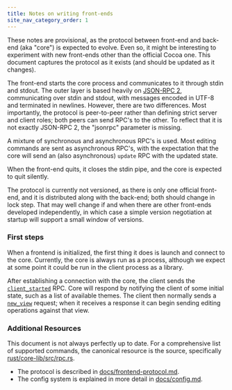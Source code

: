 ```yaml
---
title: Notes on writing front-ends
site_nav_category_order: 1
---
```


These notes are provisional, as the protocol between front-end and
back-end (aka "core") is expected to evolve. Even so, it might be
interesting to experiment with new front-ends other than the official
Cocoa one. This document captures the protocol as it exists (and
should be updated as it changes).

The front-end starts the core process and communicates to it through
stdin and stdout. The outer layer is based heavily on [JSON-RPC
2](http://www.jsonrpc.org/specification), communicating over stdin and
stdout, with messages encoded in UTF-8 and terminated in newlines.
However, there are two differences. Most importantly, the protocol is
peer-to-peer rather than defining strict server and client roles; both
peers can send RPC's to the other. To reflect that it is not exactly
JSON-RPC 2, the "jsonrpc" parameter is missing.

A mixture of synchronous and asynchronous RPC's is used. Most editing
commands are sent as asynchronous RPC's, with the expectation that
the core will send an (also asynchronous) `update` RPC with the
updated state.

When the front-end quits, it closes the stdin pipe, and the core
is expected to quit silently.

The protocol is currently not versioned, as there is only one
official front-end, and it is distributed along with the back-end;
both should change in lock step. That may well change if and when
there are other front-ends developed independently, in which case a
simple version negotiation at startup will support a small window of
versions.

### First steps

When a frontend is initialized, the first thing it does is launch and connect to
the core. Currently, the core is always run as a process, although we expect at
some point it could be run in the client process as a library.

After establishing a connection with the core, the client sends the
[`client_started`](#client_started) RPC. Core will respond by notifying the
client of some initial state, such as a list of available themes. The client
then normally sends a [`new_view`](#new_view) request; when it receives
a response it can begin sending editing operations against that view.

### Additional Resources

This document is not always perfectly up to date. For a comprehensive list of
supported commands, the canonical resource is the source, specifically [rust/core-lib/src/rpc.rs](https://github.com/xi-editor/xi-editor/blob/master/rust/core-lib/src/rpc.rs).

- The protocol is described in
  [docs/frontend-protocol.md](frontend-protocol.md).
- The config system is explained in more detail in [docs/config.md](config.md).

